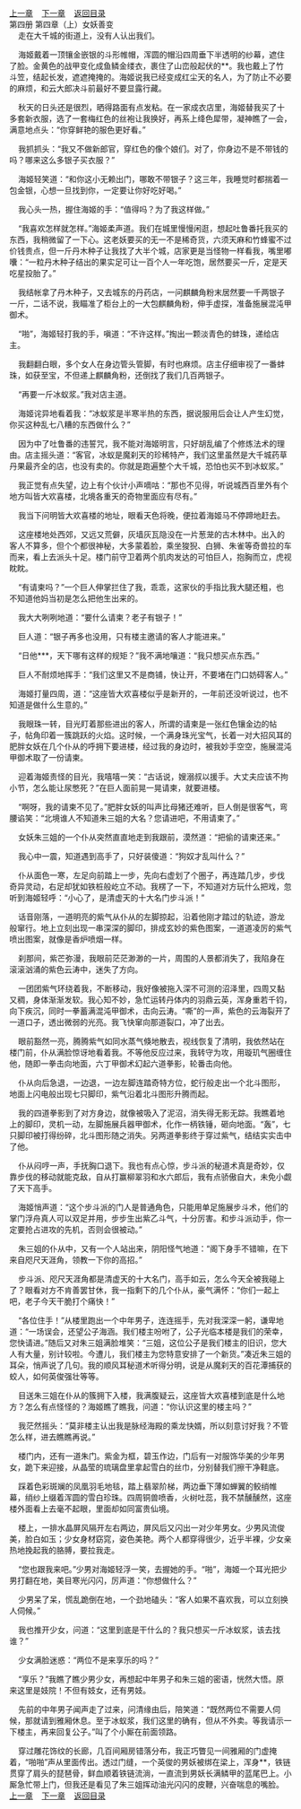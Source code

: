 
[上一章](https://github.com/xiaominghe2014/spider_book/blob/master/book/知北游/第65章.md)&nbsp;&nbsp;&nbsp;&nbsp;[下一章](https://github.com/xiaominghe2014/spider_book/blob/master/book/知北游/第67章.md)&nbsp;&nbsp;&nbsp;&nbsp;[返回目录](https://github.com/xiaominghe2014/spider_book/blob/master/book/知北游/README.md)
<br /> 第四册 第四章（上）女妖善变<br />
        走在大千城的街道上，没有人认出我们。

    海姬戴着一顶镶金嵌银的斗形帷帽，浑圆的帽沿四周垂下半透明的纱幕，遮住了脸。金黄色的战甲变化成鱼鳞金缕衣，裹住了山峦般起伏的**。我也戴上了竹斗笠，结起长发，遮遮掩掩的。海姬说我已经变成红尘天的名人，为了防止不必要的麻烦，和云大郎决斗前最好不要显露行藏。

    秋天的日头还是很烈，晒得路面有点发粘。在一家成衣店里，海姬替我买了十多套新衣服，选了一套梅红色的丝袍让我换好，再系上绛色犀带，凝神瞧了一会，满意地点头：“你穿鲜艳的服色更好看。”

    我抓抓头：“我又不做新郎官，穿红色的像个娘们。对了，你身边不是不带钱的吗？哪来这么多银子买衣服？”

    海姬轻笑道：“和你这小无赖出门，哪敢不带银子？这三年，我睡觉时都揣着一包金银，心想一旦找到你，一定要让你好吃好喝。”

    我心头一热，握住海姬的手：“值得吗？为了我这样做。”

    “我喜欢怎样就怎样。”海姬柔声道。我们在城里慢慢闲逛，想起吐鲁番托我买的东西，我稍微留了一下心。这老妖要买的无一不是稀奇货，六须天麻和竹蜂蜜不过价钱贵点，但一斤丹木种子让我找了大半个城，店家更是当怪物一样看我，嘴里嘟囔：“一粒丹木种子结出的果实足可让一百个人一年吃饱，居然要买一斤，定是天吃星投胎了。”

    我结帐拿了丹木种子，又去城东的丹药店，一问麒麟角粉末居然要一千两银子一斤，二话不说，我瞄准了柜台上的一大包麒麟角粉，伸手虚探，准备施展混沌甲御术。

    “啪”，海姬轻打我的手，嗔道：“不许这样。”掏出一颗淡青色的蚌珠，递给店主。

    我翻翻白眼，多个女人在身边管头管脚，有时也麻烦。店主仔细审视了一番蚌珠，如获至宝，不但递上麒麟角粉，还倒找了我们几百两银子。

    “再要一斤冰蚁浆。”我对店主道。

    海姬诧异地看着我：“冰蚁浆是半寒半热的东西，据说服用后会让人产生幻觉，你买这种乱七八糟的东西做什么？”

    因为中了吐鲁番的违誓咒，我不能对海姬明言，只好胡乱编了个修炼法术的理由。店主摇头道：“客官，冰蚁是魔刹天的珍稀特产，我们这里虽然是大千城药草丹果最齐全的店，也没有卖的。你就是跑遍整个大千城，恐怕也买不到冰蚁浆。”

    我正觉有点失望，边上有个伙计小声嘀咕：“那也不见得，听说城西百里外有个地方叫皆大欢喜楼，北境各重天的奇物里面应有尽有。”

    我当下问明皆大欢喜楼的地址，眼看天色将晚，便拉着海姬马不停蹄地赶去。

    这座楼地处西郊，又远又荒僻，灰墙灰瓦隐没在一片葱茏的古木林中。出入的客人不算多，但个个都很神秘，大多蒙着脸，乘坐狻猊、白狮、朱雀等奇兽拉的车而来，看上去派头十足。楼门前守卫着两个肌肉发达的可怕巨人，抱胸而立，虎视眈眈。

    “有请柬吗？”一个巨人伸掌拦住了我，乖乖，这家伙的手指比我大腿还粗，也不知道他妈当初是怎么把他生出来的。

    我大大咧咧地道：“要什么请柬？老子有银子！”

    巨人道：“银子再多也没用，只有楼主邀请的客人才能进来。”

    “日他***，天下哪有这样的规矩？”我不满地嚷道：“我只想买点东西。”

    巨人不耐烦地挥手：“我们这里又不是商铺，快让开，不要堵在门口妨碍客人。”

    海姬打量四周，道：“这座皆大欢喜楼似乎是新开的，一年前还没听说过，也不知道是做什么生意的。”

    我眼珠一转，目光盯着那些进出的客人，所谓的请柬是一张红色镶金边的帖子，帖角印着一簇跳跃的火焰。这时候，一个满身珠光宝气，长着一对大招风耳的肥胖女妖在几个仆从的呼拥下要进楼，经过我的身边时，被我妙手空空，施展混沌甲御术取了一份请柬。

    迎着海姬责怪的目光，我嘻嘻一笑：“古话说，嫂溺叔以援手。大丈夫应该不拘小节，怎么能让尿憋死？”在巨人面前晃一晃请柬，就要进楼。

    “啊呀，我的请柬不见了。”肥胖女妖的叫声比母猪还难听，巨人倒是很客气，弯腰谄笑：“北境谁人不知道朱三姐的大名？您请进吧，不用请柬了。”

    女妖朱三姐的一个仆从突然直直地走到我跟前，漠然道：“把偷的请柬还来。”

    我心中一震，知道遇到高手了，只好装傻道：“狗奴才乱叫什么？”

    仆从面色一寒，左足向前踏上一步，先向右虚划了个圈子，再连踏几步，步伐奇异灵动，右足却犹如铁桩般屹立不动。我楞了一下，不知道对方玩什么把戏，忽听到海姬轻呼：“小心了，是清虚天的十大名门步斗派！”

    话音刚落，一道明亮的紫气从仆从的左脚掠起，沿着他刚才踏过的轨迹，游龙般窜行。地上立刻出现一串深深的脚印，排成玄妙的紫色图案，一道道凌厉的紫气喷出图案，就像是香炉喷烟一样。

    刹那间，紫芒弥漫，我眼前茫茫渺渺的一片，周围的人景都消失了，我陷身在滚滚汹涌的紫色云涛中，迷失了方向。

    一团团紫气环绕着我，不断移动，我好像被拖入深不可测的沼泽里，四周又黏又稠，身体渐渐发软。我心知不妙，急忙运转丹体内的羽鼎云英，浑身重若千钧，向下疾沉，同时一拳蓄满混沌甲御术，击向云涛。“嘶”的一声，紫色的云海裂开了一道口子，透出微弱的光亮。我飞快窜向那道裂口，冲了出去。

    眼前豁然一亮，腾腾紫气如同水蒸气倏地散去，视线恢复了清明，我依然站在楼门前，仆从满脸惊讶地看着我。不等他反应过来，我转守为攻，用璇玑气圈缠住他，随即一拳击向地面，六丁甲御术幻起六道拳影，轮番击向他。

    仆从向后急退，一边退，一边左脚连踏奇特方位，蛇行般走出一个北斗图形，地面上闪电般出现七只脚印，紫气沿着北斗图形升腾而起。

    我的四道拳影到了对方身边，就像被吸入了泥沼，消失得无影无踪。我瞧着地上的脚印，灵机一动，左脚施展兵器甲御术，化作一柄铁锤，砸向地面。“轰”，七只脚印被打得纷碎，北斗图形随之消失。另两道拳影终于穿过紫气，结结实实击中了他。

    仆从闷哼一声，手抚胸口退下。我也有点心惊，步斗派的秘道术真是奇妙，仅靠步伐的移动就能克敌，自从打赢柳翠羽和水六郎后，我有点骄傲自大，未免小觑了天下高手。

    海姬悄声道：“这个步斗派的门人是普通角色，只能用单足施展步斗术，他们的掌门浮舟真人可以双足并用，步步生出紫乙斗气，十分厉害。和步斗派动手，你一定要抢占进攻的先机，否则会很被动。”

    朱三姐的仆从中，又有一个人站出来，阴阳怪气地道：“阁下身手不错嘛，在下来自咫尺天涯角，领教一下你的高招。”

    步斗派、咫尺天涯角都是清虚天的十大名门，高手如云，怎么今天全被我碰上了？眼看对方不肯善罢甘休，我一指剩下的几个仆从，豪气满怀：“你们一起上吧，老子今天干脆打个痛快！”

    “各位住手！”从楼里跑出一个中年男子，连连摇手，先对我深深一躬，谦卑地道：“一场误会，还望公子海涵。我们楼主吩咐了，公子光临本楼是我们的荣幸，您快请进。”随后又对朱三姐满脸堆笑：“三姐，这位公子是我们楼主的旧识，您大人有大量，别计较啦。今遭儿，我们楼主为您特意安排了一个新货。”凑近朱三姐的耳朵，悄声说了几句。我的顺风耳秘道术听得分明，说是从魔刹天的百花潭捕获的蛟人，如何英俊强壮等等。

    目送朱三姐在仆从的簇拥下入楼，我满腹疑云，这座皆大欢喜楼到底是什么地方？怎么有点怪怪的？海姬瞧了瞧我，问道：“你认识这里的楼主吗？”

    我茫然摇头：“莫非楼主认出我是脉经海殿的乘龙快婿，所以刻意讨好我？不管怎么样，进去瞧瞧再说。”

    楼门内，还有一道朱门。紫金为框，碧玉作边，门后有一对服饰华美的少年男女，跪下来迎接，从晶莹的琉璃盘里拿起雪白的丝巾，分别替我们擦干净鞋底。

    踩着色彩斑斓的凤凰羽毛地毯，踏上翡翠阶梯，两边垂下薄如蝉翼的鲛绡帷幕，绡纱上缀着浑圆的雪白珍珠。四周铜兽喷香，火树吐蕊，我不禁醺醺然，这座楼外面看上去毫不起眼，里面却如同富贵仙境。

    楼上，一排水晶屏风隔开左右两边，屏风后又闪出一对少年男女。少男风流俊美，脸白如玉；少女身材窈窕，姿色美艳。两个人都穿得很少，近乎半裸，少女亲热地挽起我的胳膊，要拉我走。

    “您也跟我来吧。”少男对海姬轻浮一笑，去握她的手。“啪”，海姬一个耳光把少男打翻在地，美目寒光闪闪，厉声道：“你想做什么？”

    少男呆了呆，慌乱跪倒在地，一个劲地磕头：“客人如果不喜欢我，可以立刻换人伺候。”

    我也推开少女，问道：“这里到底是干什么的？我只想买一斤冰蚁浆，该去找谁？”

    少女满脸迷惑：“两位不是来享乐的吗？”

    “享乐？”我瞧了瞧少男少女，再想起中年男子和朱三姐的密语，恍然大悟。原来这里是妓院！不但有妓女，还有男妓。

    先前的中年男子闻声走了过来，问清缘由后，陪笑道：“既然两位不需要人伺候，那就请到雅厢休息。至于冰蚁浆，我们这里的确有，但从不外卖。等我请示一下楼主，再来回复公子。”叫了个小厮在前面领路。

    穿过雕花饰纹的长廊，几百间厢房错落分布，我正巧瞥见一间雅厢的门虚掩着，“啪啪”声从里面传出。透过门缝，一个英俊的男妖被绑在梁上，浑身**，铁链贯穿了肩头的琵琶骨，鲜血顺着铁链流淌，一直流到男妖长满鳞甲的蓝尾巴上。小厮急忙带上门，但我还是看见了朱三姐挥动油光闪闪的皮鞭，兴奋喘息的嘴脸。
  <br />
[上一章](https://github.com/xiaominghe2014/spider_book/blob/master/book/知北游/第65章.md)&nbsp;&nbsp;&nbsp;&nbsp;[下一章](https://github.com/xiaominghe2014/spider_book/blob/master/book/知北游/第67章.md)&nbsp;&nbsp;&nbsp;&nbsp;[返回目录](https://github.com/xiaominghe2014/spider_book/blob/master/book/知北游/README.md)
